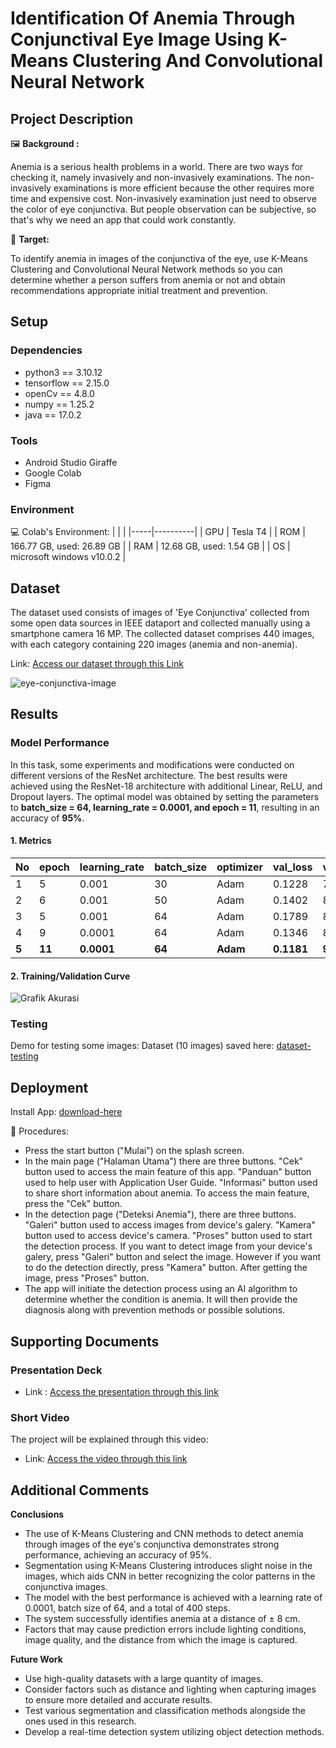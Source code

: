 # Identification Of Anemia Through Conjunctival Eye Image Using K-Means Clustering And Convolutional Neural Network

## Project Description
🖼️ **Background :**

Anemia is a serious health problems in a world. There are two ways for checking it, namely invasively and non-invasively examinations. The non-invasively examinations is more efficient because the other requires more time and expensive cost. Non-invasively examination just need to observe the color of eye conjunctiva. But people observation can be subjective, so that's why we need an app that could work constantly.

🎯 **Target:**

To identify anemia in images of the conjunctiva of the eye, use K-Means Clustering and Convolutional Neural Network methods so you can determine whether a person suffers from anemia or not and obtain recommendations appropriate initial treatment and prevention.

## Setup  
### Dependencies
- python3 == 3.10.12
- tensorflow == 2.15.0
- openCv == 4.8.0
- numpy == 1.25.2
- java == 17.0.2

### Tools
- Android Studio Giraffe
- Google Colab
- Figma

### Environment
💻 Colab's Environment:
| | |
|-----|----------|
| GPU | Tesla T4 |
| ROM | 166.77 GB, used: 26.89 GB |
| RAM | 12.68 GB, used: 1.54 GB |
| OS  | microsoft windows v10.0.2 |

## Dataset
The dataset used consists of images of 'Eye Conjunctiva' collected from some open data sources in IEEE dataport and collected manually using a smartphone camera 16 MP. The collected dataset comprises 440 images, with each category containing 220 images (anemia and non-anemia).

Link: [Access our dataset through this Link](https://drive.google.com/file/d/1sd9dwEWfE8jRI3J0gN42MJSQZNiN7qOx/view?usp=sharing)

![eye-conjunctiva-image](https://github.com/putrinahampun/FinalProject-S1-Information-Technology-USU/assets/72849694/1e180e97-c720-4d4d-89fe-e17302438dd2)

## Results 
### Model Performance
In this task, some experiments and modifications were conducted on different versions of the ResNet architecture. The best results were achieved using the ResNet-18 architecture with additional Linear, ReLU, and Dropout layers. The optimal model was obtained by setting the parameters to **batch_size = 64, learning_rate = 0.0001, and epoch = 11**, resulting in an accuracy of **95%**.

#### 1. Metrics

| No | epoch | learning_rate | batch_size | optimizer | val_loss | val_precision | val_recall |
| --- | --- | --- | --- | --- | --- | --- | --- | 
| 1 | 5 |  0.001 | 30 | Adam | 0.1228 | 79.07% | 70.75% | 
| 2 | 6 | 0.001 | 50 | Adam | 0.1402 | 84.94% | 81.25% |
| 3 | 5 | 0.001 | 64 | Adam | 0.1789 | 84.04% | 79.75% | 
| 4 | 9 | 0.0001 | 64 | Adam | 0.1346 | 84.94% | 81.25% |  
| **5** | **11** | **0.0001** | **64** | **Adam** | **0.1181** | **93.76%** | **93.75%** |

#### 2. Training/Validation Curve
![Grafik Akurasi](https://github.com/putrinahampun/FinalProject-S1-Information-Technology-USU/assets/72849694/4422f520-3bf9-4a65-85ea-5943c70baab6)

### Testing
Demo for testing some images:
Dataset (10 images) saved here: [dataset-testing](https://drive.google.com/file/d/1jqGAVXK1gayFifoxC4wGGYPO9XWY4zvO/view?usp=drive_link)

## Deployment
Install App: [download-here](https://drive.google.com/file/d/1kA854dex36TUVTNgu0oqC3Pyda5r-n3I/view?usp=sharing)

📔 Procedures:
- Press the start button ("Mulai") on the splash screen. 
- In the main page ("Halaman Utama") there are three buttons. "Cek" button used to access the main feature of this app. "Panduan" button used to help user with Application User Guide. "Informasi" button used to share short information about anemia. To access the main feature, press the "Cek" button. 
- In the detection page ("Deteksi Anemia"), there are three buttons. "Galeri" button used to access images from device's galery. "Kamera" button used to access device's camera. "Proses" button used to start the detection process. If you want to detect image from your device's galery, press "Galeri" button and select the image. However if you want to do the detection directly, press "Kamera" button. After getting the image, press "Proses" button. 
- The app will initiate the detection process using an AI algorithm to determine whether the condition is anemia. It will then provide the diagnosis along with prevention methods or possible solutions.


## Supporting Documents 
### Presentation Deck 
- Link : [Access the presentation through this link](https://docs.google.com/presentation/d/11NUQGhRtedTzNY9fBRz_B5vSoDDVlUIq/edit?usp=sharing&ouid=111604267739474521040&rtpof=true&sd=true)

### Short Video
The project will be explained through this video:
- Link: [Access the video through this link](https://drive.google.com/file/d/1hdQarPaGUalMKRDCy-Mwc5Q_1b7sBHik/view?usp=drive_link)

## Additional Comments
**Conclusions** 
- The use of K-Means Clustering and CNN methods to detect anemia through images of the eye's conjunctiva demonstrates strong performance, achieving an accuracy of 95%.
- Segmentation using K-Means Clustering introduces slight noise in the images, which aids CNN in better recognizing the color patterns in the conjunctiva images.
- The model with the best performance is achieved with a learning rate of 0.0001, batch size of 64, and a total of 400 steps.
- The system successfully identifies anemia at a distance of ± 8 cm.
- Factors that may cause prediction errors include lighting conditions, image quality, and the distance from which the image is captured.

**Future Work** 
- Use high-quality datasets with a large quantity of images.
- Consider factors such as distance and lighting when capturing images to ensure more detailed and accurate results.
- Test various segmentation and classification methods alongside the ones used in this research.
- Develop a real-time detection system utilizing object detection methods.

